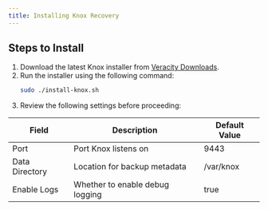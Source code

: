 ```yaml
---
title: Installing Knox Recovery
---
```


## Steps to Install

1. Download the latest Knox installer from [Veracity Downloads](https://downloads.veracity.io/knox).
2. Run the installer using the following command:
   ```bash
   sudo ./install-knox.sh

3. Review the following settings before proceeding:

| Field          | Description                     | Default Value |
| -------------- | ------------------------------- | ------------- |
| Port           | Port Knox listens on            | 9443          |
| Data Directory | Location for backup metadata    | /var/knox     |
| Enable Logs    | Whether to enable debug logging | true          |
